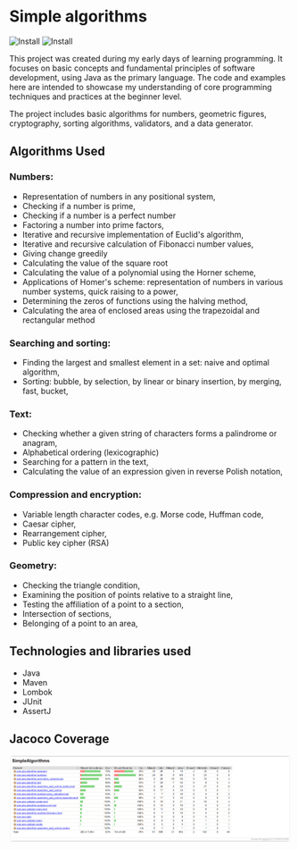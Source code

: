 # Simple algorithms
![Install](https://img.shields.io/badge/install-passing-green)
![Install](https://img.shields.io/badge/coverage-92%25-light%20green)

This project was created during my early days of learning programming. It focuses on basic concepts and fundamental principles of software development, using Java as the primary language. The code and examples here are intended to showcase my understanding of core programming techniques and practices at the beginner level.

The project includes basic algorithms for numbers, geometric figures, cryptography, sorting algorithms, validators, and a data generator.

## Algorithms Used
### Numbers: 
* Representation of numbers in any positional system,
* Checking if a number is prime,
* Checking if a number is a perfect number
* Factoring a number into prime factors,
* Iterative and recursive implementation of Euclid's algorithm,
* Iterative and recursive calculation of Fibonacci number values,
* Giving change greedily
* Calculating the value of the square root
* Calculating the value of a polynomial using the Horner scheme,
* Applications of Homer's scheme: representation of numbers in various number systems, quick raising to a power,
* Determining the zeros of functions using the halving method,
* Calculating the area of enclosed areas using the trapezoidal and rectangular method

### Searching and sorting:
* Finding the largest and smallest element in a set: naive and optimal algorithm,
* Sorting: bubble, by selection, by linear or binary insertion, by merging, fast, bucket,

### Text:
* Checking whether a given string of characters forms a palindrome or anagram,
* Alphabetical ordering (lexicographic)
* Searching for a pattern in the text,
* Calculating the value of an expression given in reverse Polish notation,

### Compression and encryption:
* Variable length character codes, e.g. Morse code, Huffman code,
* Caesar cipher,
* Rearrangement cipher,
* Public key cipher (RSA)

### Geometry:
* Checking the triangle condition,
* Examining the position of points relative to a straight line,
* Testing the affiliation of a point to a section,
* Intersection of sections,
* Belonging of a point to an area,

## Technologies and libraries used

* Java
* Maven
* Lombok
* JUnit
* AssertJ

## Jacoco Coverage

![App Screenshot](src/test/resources/jacoco_raport.PNG)